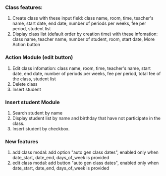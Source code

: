 ### Class features:

1. Create class with these input field: class name, room, time, teacher's name, start date, end date, number of periods per weeks, fee per period, student list
2. Display class list (default order by creation time) with these infomation: class name, teacher name, number of student, room, start date, More Action button

### Action Module (edit button)
1. Edit class infomation: class name, room, time, teacher's name, start date, end date, number of periods per weeks, fee per period, total fee of the class, student list
2. Delete class
3. Insert student

### Insert student Module
1. Search student by name
2. Display student list by name and birthday that have not participate in the class.
3. Insert student by checkbox.

### New features
1. add class modal: add option "auto gen class dates", enabled only when date_start, date_end, days_of_week is provided
2. edit class modal: add button "auto gen class dates", enabled only when date_start, date_end, days_of_week is provided